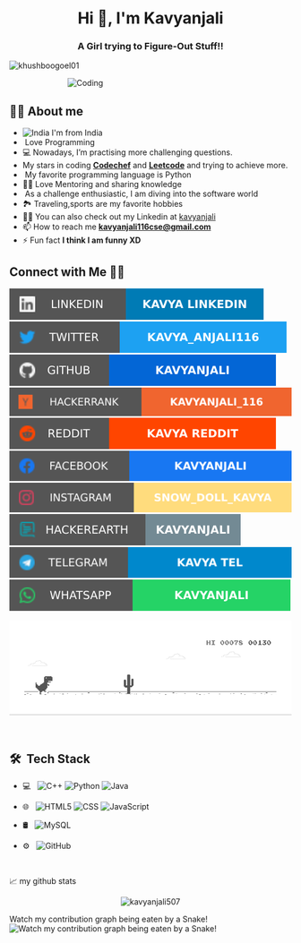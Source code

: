 

<h1 align="center">Hi 👋, I'm Kavyanjali</h1>

<h3 align="center">A Girl trying to Figure-Out Stuff!!</h3>



<p align="left"> <img src="https://komarev.com/ghpvc/?username=khushboogoel01&label=Profile%20views&color=129e00&style=plastic" alt="khushboogoel01" /> </p>

<img align="right" alt="Coding" width="400" src="https://cdn.dribbble.com/users/2646423/screenshots/5507196/computer.gif">

<br>



## 👩‍💻 About me

* <img width="16" src="https://ak.picdn.net/shutterstock/videos/663292/thumb/1.jpg" alt="India" /> I'm from India
* <img width="16" src="https://about.gitlab.com/images/blogimages/GitLab-Dev.png" alt="" /> Love Programming
* 💻 Nowadays, I’m practising more challenging questions.
* My stars in coding [**Codechef**](https://www.codechef.com/users/kavya96520) and [**Leetcode**](https://leetcode.com/190031396-KAVYANJALI/) and trying to achieve more.
* <img width="16" src="https://cdn3.iconfinder.com/data/icons/logos-and-brands-adobe/512/267_Python-512.png" alt="" /> My favorite programming language is Python
* 👩‍🏫 Love Mentoring and sharing knowledge
* <img width="20" src="https://cdn0.iconfinder.com/data/icons/infographic-orchid-vol-1/256/Histogram-512.png" alt="" /> As a challenge enthusiastic, I am diving into the software world
* 🏞️ Traveling,sports are my favorite hobbies
* 👨‍💻 You can also check out my Linkedin at [kavyanjali](https://www.linkedin.com/in/r-kavyanjali-a1b94018b/)
* 📫 How to reach me **kavyanjali116cse@gmail.com**
* ⚡ Fun fact **I think I am funny XD**



## Connect with Me 🤝🏻

[![LinkedIn](https://raw.githubusercontent.com/kavyanjali507/kavyanjali507/master/soc/li.svg)](https://www.linkedin.com/in/r-kavyanjali-a1b94018b/) [![Twitter](https://raw.githubusercontent.com/kavyanjali507/kavyanjali507/master/soc/tw.svg)](https://twitter.com/Kavya_anjali116)[![GitHub](https://raw.githubusercontent.com/kavyanjali507/kavyanjali507/master/soc/gh.svg)](https://github.com/kavyanjali507)[![Hackerrank](https://raw.githubusercontent.com/kavyanjali507/kavyanjali507/master/soc/hn.svg)](https://www.hackerrank.com/kavyanjali116) [![Reddit](https://raw.githubusercontent.com/kavyanjali507/kavyanjali507/master/soc/r.svg)](https://www.reddit.com/user/kavya_anjali116) [![Facebook](https://raw.githubusercontent.com/kavyanjali507/kavyanjali507/master/soc/fb.svg)](https://www.facebook.com/rangaseeli.kavyanjali.9) [![Instagram](https://raw.githubusercontent.com/kavyanjali507/kavyanjali507/master/soc/ig.svg)](https://www.instagram.com/snow_doll_kavya/) [![Hackerearth](https://raw.githubusercontent.com/kavyanjali507/kavyanjali507/master/soc/hh.svg)](https://www.hackerearth.com/@kavyanjali6) [![Telegram](https://raw.githubusercontent.com/kavyanjali507/kavyanjali507/master/soc/tg.svg)](https://t.me/kavyanjali116) [![WhatsApp](https://raw.githubusercontent.com/kavyanjali507/kavyanjali507/master/soc/wa.svg)](https://api.whatsapp.com/send?phone=+919652015819)

![Dino](https://raw.githubusercontent.com/kavyanjali507/kavyanjali507/master/dino.gif)

<br> 



## 🛠 &nbsp;Tech Stack



- 💻 &nbsp;
  ![C++](https://img.shields.io/badge/-C++-333333?style=flat&logo=C%2B%2B&logoColor=00599C)
  ![Python](https://img.shields.io/badge/-Python-333333?style=flat&logo=python)
  ![Java](https://img.shields.io/badge/-Java-333333?style=flat&logo=Java&logoColor=007396)

- 🌐 &nbsp;
  ![HTML5](https://img.shields.io/badge/-HTML5-333333?style=flat&logo=HTML5)
  ![CSS](https://img.shields.io/badge/-CSS-333333?style=flat&logo=CSS3&logoColor=1572B6)
  ![JavaScript](https://img.shields.io/badge/-JavaScript-333333?style=flat&logo=javascript)

- 🛢 &nbsp;
  ![MySQL](https://img.shields.io/badge/-MySQL-333333?style=flat&logo=mysql)

- ⚙️ &nbsp;
  ![GitHub](https://img.shields.io/badge/-GitHub-333333?style=flat&logo=github) 

<br/>



📈 my github stats

<p align="center"> <img src="https://github-readme-stats.vercel.app/api?username=kavyanjali507&show_icons=true&theme=gotham" alt="kavyanjali507" />
 
  Watch my contribution graph being eaten by a Snake!
![Watch my contribution graph being eaten by a Snake!](https://raw.githubusercontent.com/praveenscience/praveenscience/master/soc/snake.svg)




















